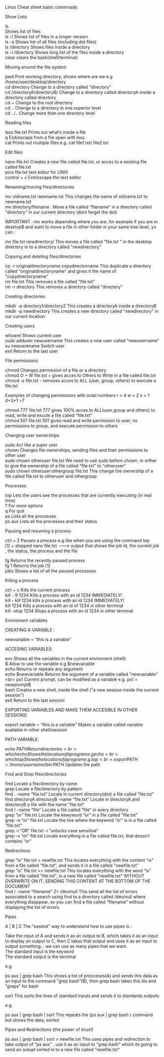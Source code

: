 Linux Cheat sheet basic commnads

Show Lists

ls                            
Shows list of files <br>
ls -l                         Shows list of files in a longer version<br>
ls -a                         Shows list of all files (including dot files)<br>
ls /directory                 Shows files inside a directory<br>
ls -l /directory              Shows long list of the files inside a directory<br>
clear                         clears the bash(shell/terminal)<br>


Moving around the file system

pwd                           Print working directory, shows where are we e.g /home/user/desktop/directory<br>
cd directory                  Change to a directory called "directory"<br>
cd  /directoryA/directoryB/   Change to a directory called directoryA inside a directory called directory<br>
cd ~                          Change to the root directory<br>
cd ..                         Change to a directory in one superior level<br>
cd ../..                      Change more than one directory level <br>


Reading files

less file.txt                 Prints out what’s inside a file<br>
q                             Exit/escape from a file open with less<br>
cat                           Prints out multiple files e.g. cat file1.txt/ file2.txt <br>


Edit files

nano file.txt                 Creates a new file called file.txt, or acces to a existing file called file.txt<br>
pico file.txt                 text editor for UNIX<br>
control +  x                  Exit/escape the text editor<br>


Renaming/moving   files/directories

mv oldname.txt  newname.txt   This changes the name of oldname.txt to newname.txt<br>
mv directory/filename .       Move a file called “filename” in a directory called "directory" in our current directory (dont forget the dot)<br>

IMPORTANT : mv works depending where you are, for example if you are in desktop$ and want to move a file in other folder in your same tree level, yo can :

mv file.txt newdirectory/    This moves a file called "file.txt " in the desktop directory in to a directory called "newdirectory"<br>


Copying and deleting files/directories

cp -r originaldirectoryname copydirectorname          This duplicate a directory called "originaldirectoryname" and gives it the name of "copydirectoryname"<br>
rm file.txt                                           This removes a file called "file.txt"<br>
rm -r directory                                       This removes a directory called "directory"<br>


Creating directories

mkdir -p directory1/directory2                        This creates a directoryA inside a directoryB<br>
mkdir -p newdirectory                                 This creates a new directory called "newdirectory" in our current location<br>


Creating users

whoami                                                Shows current user<br>
sudo adduser newusername                              This creates a new user called "newusername"<br>
su newusrename                                        Switch user <br>
exit                                                  Return to the last user<br>


File permissions

chmod                                                 Changes permission of a file or a directory<br>
chmod O + W    file.txt                               + gives acces to Others to Write in a file called file.txt<br>
chmod -x file.txt                                     - removes acces to ALL (user, group, others) to execute a file.txt<br>


Examples of changing permissions with octal numbers     r = 4          w = 2          x = 1             4+3+1 =7

chmod  777 file.txt               777 gives 100% acces to ALL(user,group and others) to read, write and excute a file called "file.txt"<br>
chmod 501 file.txt                501 gives read and write permission to user, no permissions to group, and execute permission to others<br> 

Changing user ownerships

sudo                                                  Act like a super user<br>
chown                                                 Changes file ownerships, sending files and their permissions to other user<br>
sudo chown otheruser file.txt                         We need to use sudo before chown, in orther to give the ownership of a file called "file.txt" to "otheruser"<br>
sudo chown otheruser:othergroup file.txt              This change the ownership of a file called file.txt to otheruser and othergroup<br>


Processes

top                                 Lets the users see the processes that are currently executing (in real time)<br>
?                                   For more options <br>
q                                   For quit  <br> 
ps                                  Lists all the processes<br>
ps aux                              Lists all the processes and their status<br>
  

Pausing and resuming a process

ctrl + Z                            Pauses a process e.g like when you are using the command top<br>
[1] + stopped nano file.txt --->  output that shows the job id, the current job , the status, the process and the file <br>

fg                                 Returns the recently paused process<br>
fg 1                               Returns the job [1] <br>
jobs                               Shows a list of all the paused processes<br>


Killing a process

ctrl + c                           Kills the current process<br>
kill - 9  1234                     Kills a process with an id 1234  IMMEDIATELY!<br>
kill - kill  1234                  kills a process with an id 1234  IMMEDIATELY!<br>
kill 1234                          Kills a process with an id of 1234 in other terminal<br>
kill -stop  1234                   Stops a process with an id 1234 in other terminal<br>


Enviroment variables

CREATING A VARIABLE :

newvariable = “this is a variable”  

ACCESING VARIABLES:

env                               Shows all the variables in the current enviroment (shell)<br>
$                                 Allow to use the variable e.g $newvariable <br>
echo                              Returns or repeats any argument<br>
echo $newvariable                 Returns the argument of a variable called "newvariable" <br>
ps1                               Current prompt, can be modified as a variable e.g. ps1 = newprompt$<br>
bash                              Creates a new shell, inside the shell ("a new session inside the current session")<br>
exit                              Return to the last session<br>

EXPORTING VARIABLES AND MAKE THEM ACCESIBLE IN OTHER SESSIONS:

export variable = “this is a variable”     Makes a variable called variable available in other shell/session<br>

PATH VARIABLE:

echo $PATH                             Return directories<br>
which echo                             Shows the location of a program e.g echo <br>
which top                              Shows the location of a program e.g. top<br>
export PATH=/home/username/bin:$PATH   Updates the path <br>



Find and Grep files/directories

find                                                 Locate a file/directory by name <br>
grep                                                 Locate a file/directory by pattern<br>
find . -name “file.txt”                              Locate in current directory(dot) a file called "file.txt"<br>
find directoryA directoryB -name “file.txt”          Locate in directoryA and directoryB a file with the name "file.txt"<br>
find / -name “file”                                  Locate a file called "file" in every directory<br>
grep “or” file.txt                                   Locate the kewyword “or” in a file called "file.txt"<br>
grep -n “or” file.txt                                Locate the line where the keyword “or” is in a file called "file.txt"<br>
grep -i “OR” file.txt                                -i "unlocks case sensitive"<br>
grep -v “or” file.txt                                Locate everything in a file called file.txt, that doesn’t contains “or”<br>


Redirections

grep “is”  file.txt > newfile.txt         This locates everything with the content “is” from a file called "file.txt", and sends it in a file called "newfile.txt" <br>
grep “is”  file.txt >> newfile.txt        This locates everything with the word “is” from a file called "file.txt", in a new file called "newfile.txt"  WITHOUT OVERWRITE ON IT, SENDING THIS CONTENT AT THE BOTTOM OF THE DOCUMENT<br>
find / -name “filename” 2> /dev/null      This send all the list of errors associated to a search using find to a directory called /dev/null where everything disappear, so you can find a file called “filename” without displaying the list of errors.<br>

Pipes

A | B | C  The "easiest" way to understand how to use pipes is :

Take the input of A and sends it as an output to B, which takes it as an input to display an output to C, then C takes that output and uses it as an input to output something... we can use as many pipes that we want.<br>
The standard input is the keyword<br>
The standard output is the terminal<br>

e.g.

ps aux  |  grep bash            This shows a list of  procceses(A) and sends this data as an input to the command "grep bash"(B), then 
grep bash takes this lits and "greps" for bash<br>

sort                            This sorts the lines of standard inputs and sends it to standards outputs<br>

e.g.

ps aux | grep bash | sort       This repeats the (ps aux |  grep bash ) command but shows the data, sorted<br>


Pipes and Redirections (the power of linux!)

ps aux | grep bash | sort > newfile.txt   This uses pipes and redirection to take output of "ps aux" , use it as an input to "grep bash" which its going to send an outupt sorted in to a new file called "newfile.txt"










